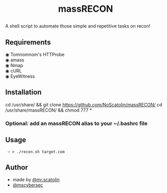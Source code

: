 # <p align='center'> massRECON </p>
A shell script to automate those simple and repetitive tasks on recon!

## Requirements
◉ Tomnomnom's HTTProbe <br>
◉ amass <br>
◉ Nmap <br>
◉ cURL <br>
◉ EyeWitness <br>


## Installation
cd /usr/share/ && git clone https://github.com/NoScatolin/massRECON/
cd /usr/share/massRECON/ && chmod 777 *
### Optional: add an massRECON alias to your ~/.bashrc file 

## Usage
`` ~ > ./recon.sh target.com``

## Author
* made by [@mr.scatolin](https://instagram.com/mr.scatolin/)
* [@mscybersec](https://instagram.com/mscybersec/)
